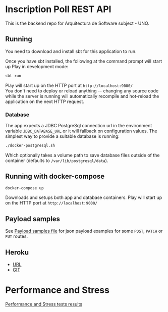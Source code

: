 # Inscription Poll REST API

This is the backend repo for Arquitectura de Software subject - UNQ.

## Running

You need to download and install sbt for this application to run.

Once you have sbt installed, the following at the command prompt will start up Play in development mode:

```bash
sbt run
```

Play will start up on the HTTP port at `http://localhost:9000/`   
You don't need to deploy or reload anything -- changing any source code while the server is running will automatically recompile and hot-reload the application on the next HTTP request.

### Database

The app expects a JDBC PostgreSql connection url in the environment variable `JDBC_DATABASE_URL` or it will fallback on configuration values. The simplest way to provide a suitable database is running:

```bash
./docker-postgresql.sh
```

Which optionally takes a volume path to save database files outside of the container (defaults to `/var/lib/postgresql/data`). 

## Running with docker-compose

```bash
docker-compose up
```

Downloads and setups both app and database containers. Play will start up on the HTTP port at `http://localhost:9000/`

## Payload samples

See [Payload samples file](Payload%20Samples) for json payload examples for some `POST`, `PATCH` or `PUT` routes.  

## Heroku

* [URL](https://ins-poll-back-arqsoft-2017s2.herokuapp.com/)
* [GIT](https://git.heroku.com/ins-poll-back-arqsoft-2017s2.git)

# Performance and Stress

[Performance and Stress tests results](performance_and_stress.md)
